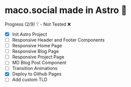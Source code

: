 # maco.social made in Astro 🚀

Progress (2/9) ❔ - Not Tested ❌

- [x] Init Astro Project
- [ ] Responsive Header and Footer Components
- [ ] Responsive Home Page
- [ ] Responsive Blog Page
- [ ] Responsive Project Page
- [ ] MD Blog Post Component
- [ ] Transition Animations
- [x] Deploy to Github Pages
- [ ] Add custom TLD
